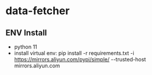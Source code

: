 # data-fetcher

## ENV Install

- python 11
- install virtual env: pip install -r requirements.txt -i https://mirrors.aliyun.com/pypi/simple/ --trusted-host mirrors.aliyun.com
